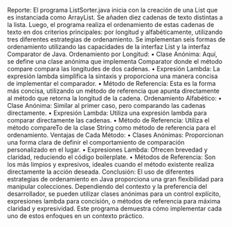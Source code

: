 Reporte: El programa ListSorter.java inicia con la creación de una List que es instanciada como ArrayList. Se añaden diez cadenas de texto distintas a la lista. Luego, el programa realiza el ordenamiento de estas cadenas de texto en dos criterios principales: por longitud y alfabéticamente, utilizando tres diferentes estrategias de ordenamiento. Se implementan seis formas de ordenamiento utilizando las capacidades de la interfaz List y la interfaz Comparator de Java. 
Ordenamiento por Longitud:
•	Clase Anónima: Aquí, se define una clase anónima que implementa Comparator donde el método compare compara las longitudes de dos cadenas.
•	Expresión Lambda: La expresión lambda simplifica la sintaxis y proporciona una manera concisa de implementar el comparador.
•	Método de Referencia: Esta es la forma más concisa, utilizando un método de referencia que apunta directamente al método que retorna la longitud de la cadena. 
Ordenamiento Alfabético:
•	Clase Anónima: Similar al primer caso, pero comparando las cadenas directamente.
•	Expresión Lambda: Utiliza una expresión lambda para comparar directamente las cadenas.
•	Método de Referencia: Utiliza el método compareTo de la clase String como método de referencia para el ordenamiento.
Ventajas de Cada Método:
•	Clases Anónimas: Proporcionan una forma clara de definir el comportamiento de comparación personalizado en el lugar.
•	Expresiones Lambda: Ofrecen brevedad y claridad, reduciendo el código boilerplate.
•	Métodos de Referencia: Son los más limpios y expresivos, ideales cuando el método existente realiza directamente la acción deseada. 
Conclusión: El uso de diferentes estrategias de ordenamiento en Java proporciona una gran flexibilidad para manipular colecciones. Dependiendo del contexto y la preferencia del desarrollador, se pueden utilizar clases anónimas para un control explícito, expresiones lambda para concisión, o métodos de referencia para máxima claridad y expresividad. Este programa demuestra cómo implementar cada uno de estos enfoques en un contexto práctico.

